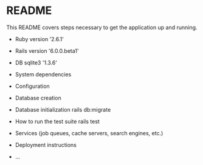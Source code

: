 # README

This README covers steps necessary to get the application up and running.

* Ruby version '2.6.1'

* Rails version '6.0.0.beta1'

* DB sqlite3 '1.3.6'

* System dependencies

* Configuration

* Database creation

* Database initialization
  rails db:migrate

* How to run the test suite
  rails test

* Services (job queues, cache servers, search engines, etc.)

* Deployment instructions

* ...
